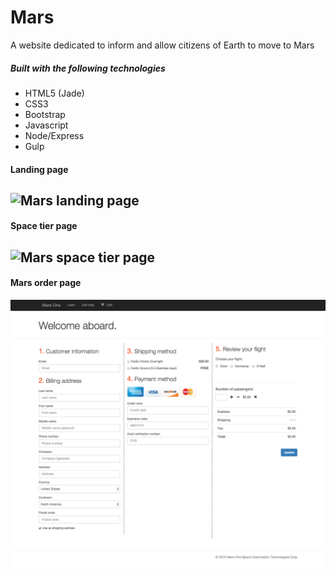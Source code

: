 # Mars
A website dedicated to inform and allow citizens of Earth to move to Mars

##### Built with the following technologies
- HTML5 (Jade)
- CSS3
- Bootstrap
- Javascript
- Node/Express
- Gulp

#### Landing page
![Mars landing page]()
---
#### Space tier page
![Mars space tier page]()
---
#### Mars order page
![Mars order page](https://github.com/JoshuaHwang/mars/blob/master/app/public/images/mars-order.png)